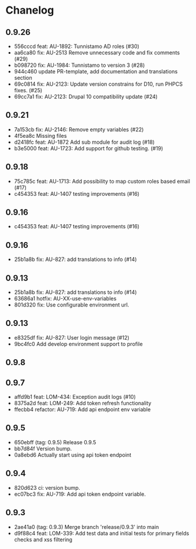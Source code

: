 # Chanelog

## 0.9.26
- 556cccd feat: AU-1892: Tunnistamo AD roles (#30)
- aa6ca80 fix: AU-2513 Remove unnecessary code and fix comments (#29)
- b098720 fix: AU-1984: Tunnistamo to version 3 (#28)
- 944c460 update PR-template, add documentation and translations section
- 69c0814 fix: AU-2123: Update version constrains for D10, run PHPCS fixes. (#25)
- 69cc7a1 fix: AU-2123: Drupal 10 compatibility update (#24)

## 0.9.21
- 7a153cb fix: AU-2146: Remove empty variables (#22)
- 4f5ea8c Missing files
- d2418fc feat: AU-1872 Add sub module for audit log (#18)
- b3e5000 feat: AU-1723: Add support for github testing. (#19)

## 0.9.18
- 75c785c feat: AU-1713: Add possibility to map custom roles based email (#17)
- c454353 feat: AU-1407 testing improvements (#16)

## 0.9.16
- c454353 feat: AU-1407 testing improvements (#16)

## 0.9.16
- 25b1a8b fix: AU-827: add translations to info (#14)

## 0.9.13
- 25b1a8b fix: AU-827: add translations to info (#14)
- 63686a1 hotfix: AU-XX-use-env-variables
- 801d320 fix: Use configurable environment url.

## 0.9.13
- e8325df fix: AU-827: User login message (#12)
- 9bc4fc0 Add develop environment support to profile


## 0.9.8
## 0.9.7
- affd9b1 feat: LOM-434: Exception audit logs (#10)
- 8375a2d feat: LOM-249: Add token refresh functionality
- ffecbb4 refactor: AU-719: Add api endpoint env variable

## 0.9.5
- 650ebff (tag: 0.9.5) Release 0.9.5
- bb7d84f Version bump.
- 0a8ebd6 Actually start using api token endpoint

## 0.9.4
- 820d623 ci: version bump.
- ec07bc3 fix: AU-719: Add api token endpoint variable.

## 0.9.3
- 2ae41a0 (tag: 0.9.3) Merge branch 'release/0.9.3' into main
- d9f88c4 feat: LOM-339: Add test data and initial tests for primary fields checks and xss filtering
